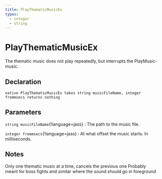 ```yaml
---
title: PlayThematicMusicEx
types:
  - integer
  - string
---
```


# PlayThematicMusicEx
The thematic music does not play repeatedly, but interrupts the PlayMusic-music.

## Declaration

```jass
native PlayThematicMusicEx takes string musicFileName, integer frommsecs returns nothing
```

## Parameters
`string musicFileName`{!language=jass}
: The path to the music file.

`integer frommsecs`{!language=jass}
: At what offset the music starts. In milliseconds.

## Notes 
Only one thematic music at a time, cancels the previous one
Probably meant for boss fights and similar where the sound should go in foreground
